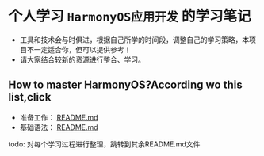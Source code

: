 # 个人学习 `HarmonyOS应用开发` 的学习笔记
- 工具和技术会与时俱进，根据自己所学的时间段，调整自己的学习策略，本项目不一定适合你，但可以提供参考！
- 请大家结合较新的资源进行整合、学习。

## How to master HarmonyOS?According wo this list,click
- 准备工作： [README.md](md%2Fpreparation%2FREADME.md)
- 基础语法： [README.md](md%2Fbasic_grammar%2FREADME.md)




todo: 对每个学习过程进行整理，跳转到其余README.md文件